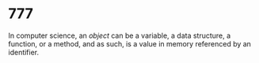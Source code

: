 # 777  

In computer science, an *object* can be a variable, a data structure, a function, or a method, and as such, is a value in memory referenced by an identifier.


